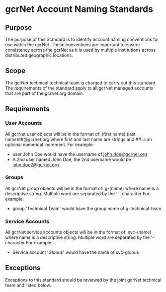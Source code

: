 # gcrNet Account Naming Standards

## Purpose

The purpose of this Standard is to identify account naming conventions for use within the gcrNet. These conventions are important to ensure consistency across the gcrNet as it is used by multiple institutions across distributed geographic locations.

## Scope

The gcrNet technical technical team is charged to carry out this standard. The requirements of the standard apply to all gcrNet managed accounts that are part of the gcrnet.org domain.

## Requirements

### User Accounts

All gcrNet user objects will be in the format of: (first name).(last name)##@gcrnet.org where first and last name are strings and ## is an optional numerical increment. For example:

* user John Doe would have the username of john.doe@gcrnet.org
* A 2nd user named John Doe, the 2nd username would be john.doe2@gcrnet.org.

### Groups

All gcrNet group objects will be in the format of: g-(name) where name is a descriptive string. Multiple word are separated by the '-' character  For example:

* group 'Technical Team' would have the group name of g-technical-team

### Service Accounts

All gcrNet service accounts objects will be in the format of: svc-(name) where name is a descriptive string. Multiple word are separated by the '-' character  For example:

* Service account 'Globus' would have the name of svc-globus

## Exceptions

Exceptions to this standard should be reviewed by the joint gcrNet technical team and listed below.
